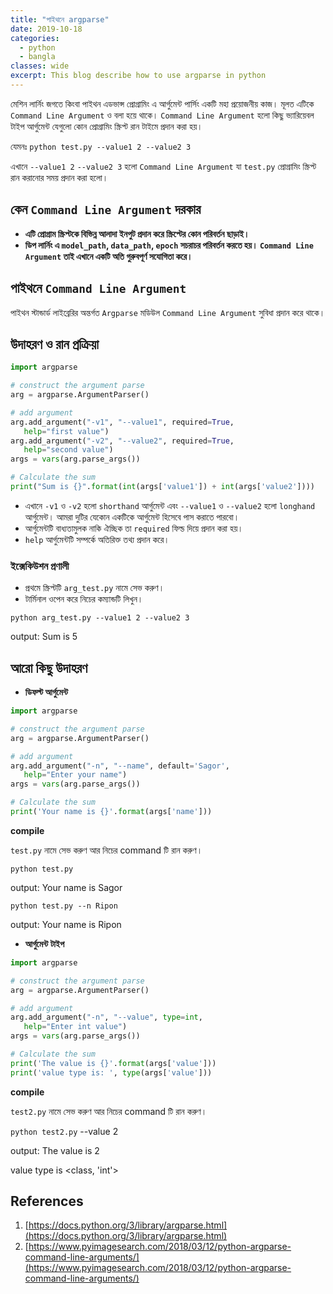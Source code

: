 ```yaml
---
title: "পাইথনে argparse"
date: 2019-10-18
categories:
  - python
  - bangla
classes: wide
excerpt: This blog describe how to use argparse in python
---
```


মেশিন লার্নিং জগতে কিংবা পাইথন এডভান্স প্রোগ্রামিং এ আর্গুমেন্ট পার্সিং একটি মহা প্রয়োজনীয় কাজ। 
মূলত এটিকে `Command Line Argument` ও বলা হয়ে থাকে। `Command Line Argument` হলো কিছু ভ্যারিয়েবল টাইপ আর্গুমেন্ট যেগুলো কোন প্রোগ্রামিং স্ক্রিপ্ট রান টাইমে প্রদান করা হয়। 


যেমনঃ `python test.py --value1 2 --value2 3`

এখানে `--value1 2` `--value2 3` হলো `Command Line Argument` যা `test.py` প্রোগ্রামিং স্ক্রিপ্ট রান করানোর সময় প্রদান করা হলো। 

## কেন `Command Line Argument` দরকার

* **এটি প্রোগ্রাম স্ক্রিপ্টকে বিভিন্ন আলাদা ইনপুট প্রদান করে স্ক্রিপ্টের কোন পরিবর্তন ছাড়াই।**
* **ডিপ লার্নিং এ `model_path`, `data_path`, `epoch` সচরাচর পরিবর্তন করতে হয়। `Command Line Argument` তাই এখানে একটি অতি গুরুবপূর্ণ সযোগিতা করে।**

## পাইথনে `Command Line Argument` 

পাইথন স্টান্ডার্ড লাইব্রেরির অন্তর্গত `Argparse` মডিউল `Command Line Argument` সুবিধা প্রদান করে থাকে।

## উদাহরণ ও রান প্রক্রিয়া

```py
import argparse

# construct the argument parse
arg = argparse.ArgumentParser()

# add argument
arg.add_argument("-v1", "--value1", required=True,
   help="first value")
arg.add_argument("-v2", "--value2", required=True,
   help="second value")
args = vars(arg.parse_args())

# Calculate the sum
print("Sum is {}".format(int(args['value1']) + int(args['value2'])))

```


* এখানে `-v1` ও `-v2` হলো `shorthand`  আর্গুমেন্ট এবং `--value1` ও `--value2` হলো `longhand` আর্গুমেন্ট। আমরা দুটির যেকোন একটিকে আর্গুমেন্ট হিসেবে পাস করাতে পারবো। 
* আর্গুমেন্টটি বাধ্যতামুলক নাকি ঐচ্ছিক তা `required` ফিল্ড দিয়ে প্রদান করা হয়। 
* `help` আর্গুমেন্টটি সম্পর্কে অতিরিক্ত তথ্য প্রদান করে। 

### ইক্সেকিউশন প্রণালী
* প্রথমে স্ক্রিপ্টটি `arg_test.py` নামে সেভ করুণ। 
* টার্মিনাল ওপেন করে নিচের কম্যান্ডটি লিখুন। 

`python arg_test.py --value1 2 --value2 3`

output: Sum is 5


## আরো কিছু উদাহরণ

* **ডিফল্ট আর্গুমেন্ট**

```py
import argparse

# construct the argument parse
arg = argparse.ArgumentParser()

# add argument
arg.add_argument("-n", "--name", default='Sagor',
   help="Enter your name")
args = vars(arg.parse_args())

# Calculate the sum
print('Your name is {}'.format(args['name']))
```

**compile**

`test.py` নামে সেভ করুণ আর নিচের command টি রান করুণ। 

`python test.py` 

output: Your name is Sagor

`python test.py --n Ripon`

output: Your name is Ripon


* **আর্গুমেন্ট টাইপ**

```py
import argparse

# construct the argument parse
arg = argparse.ArgumentParser()

# add argument
arg.add_argument("-n", "--value", type=int,
   help="Enter int value")
args = vars(arg.parse_args())

# Calculate the sum
print('The value is {}'.format(args['value']))
print('value type is: ', type(args['value']))
```

**compile**

`test2.py` নামে সেভ করুণ আর নিচের command টি রান করুণ। 

`python test2.py` --value 2

output: The value is 2

value type is <class, 'int'>

## References

1. [https://docs.python.org/3/library/argparse.html](https://docs.python.org/3/library/argparse.html)
2. [https://www.pyimagesearch.com/2018/03/12/python-argparse-command-line-arguments/](https://www.pyimagesearch.com/2018/03/12/python-argparse-command-line-arguments/)
